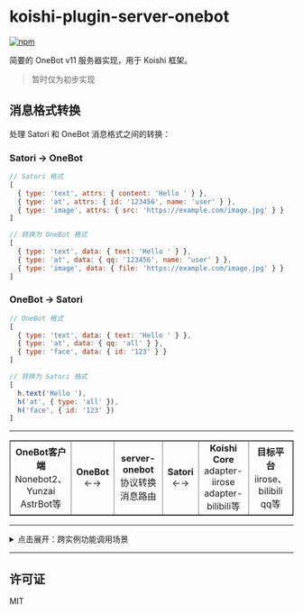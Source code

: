 # koishi-plugin-server-onebot

[![npm](https://img.shields.io/npm/v/koishi-plugin-server-onebot?style=flat-square)](https://www.npmjs.com/package/koishi-plugin-server-onebot)

简要的 OneBot v11 服务器实现，用于 Koishi 框架。

> 暂时仅为初步实现

## 消息格式转换

处理 Satori 和 OneBot 消息格式之间的转换：

### Satori → OneBot
```javascript
// Satori 格式
[
  { type: 'text', attrs: { content: 'Hello ' } },
  { type: 'at', attrs: { id: '123456', name: 'user' } },
  { type: 'image', attrs: { src: 'https://example.com/image.jpg' } }
]

// 转换为 OneBot 格式
[
  { type: 'text', data: { text: 'Hello ' } },
  { type: 'at', data: { qq: '123456', name: 'user' } },
  { type: 'image', data: { file: 'https://example.com/image.jpg' } }
]
```

### OneBot → Satori
```javascript
// OneBot 格式
[
  { type: 'text', data: { text: 'Hello ' } },
  { type: 'at', data: { qq: 'all' } },
  { type: 'face', data: { id: '123' } }
]

// 转换为 Satori 格式
[
  h.text('Hello '),
  h('at', { type: 'all' }),
  h('face', { id: '123' })
]
```

<hr>

<table border="1" cellpadding="8" cellspacing="0" width="100%">
  <tr>
    <td align="center" width="18%">
      <b>OneBot客户端</b><br>
      Nonebot2、Yunzai<br>
      AstrBot等
    </td>
    <td align="center" width="10%">
      <b>OneBot</b><br>
      ←→
    </td>
    <td align="center" width="18%">
      <b>server-onebot</b><br>
      协议转换<br>
      消息路由
    </td>
    <td align="center" width="10%">
      <b>Satori</b><br>
      ←→
    </td>
    <td align="center" width="18%">
      <b>Koishi Core</b><br>
      adapter-iirose<br>
      adapter-bilibili等
    </td>
    <td align="center" width="16%">
      <b>目标平台</b><br>
      iirose、bilibili<br>
      qq等
    </td>
  </tr>
</table>

<hr>


<details>
<summary>点击展开：跨实例功能调用场景</summary>

> 通过 `adapter-satori` + `server-onebot` + `server-satori` 实现跨实例功能调用

<table border="1" cellpadding="6" cellspacing="0" width="100%">
  <tr>
    <td align="center" width="10%">
      <b>OneBot客户端</b><br>
    </td>
    <td align="center" width="4%">
      →
    </td>
    <td align="center" width="10%">
      <b>server-onebot</b><br>
      Koishi A接入
    </td>
    <td align="center" width="4%">
      →
    </td>
    <td align="center" width="10%">
      <b>Koishi A</b><br>
      adapter-satori
    </td>
    <td align="center" width="4%">
      →
    </td>
    <td align="center" width="10%">
      <b>server-satori</b><br>
      Koishi B开启
    </td>
    <td align="center" width="4%">
      →
    </td>
    <td align="center" width="10%">
      <b>Koishi B</b><br>
      adapter-iirose等
    </td>
    <td align="center" width="4%">
      →
    </td>
    <td align="center" width="30%">
      <b>目标平台</b><br>
      iirose等
    </td>
  </tr>
</table>

- **Koishi A**：开启 `adapter-satori` + `server-onebot`，onebot客户端 接入 A 实例
- **Koishi B**：开启 `server-satori`，A 实例的 `adapter-satori` 连接到 B 实例的 `server-satori`

**实现效果**：在 Koishi B 实例中可以直接调用 onebot客户端 的所有功能，就像 onebot客户端 直接连接到 Koishi B 一样。

</details>

<hr>


## 许可证

MIT
